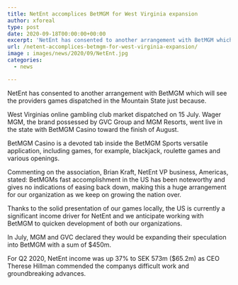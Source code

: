```yaml
---
title: NetEnt accomplices BetMGM for West Virginia expansion
author: xforeal 
type: post
date: 2020-09-18T00:00:00+00:00
excerpt: 'NetEnt has consented to another arrangement with BetMGM which will see the providers games dispatched in the Mountain State for the first time '
url: /netent-accomplices-betmgm-for-west-virginia-expansion/
image : images/news/2020/09/NetEnt.jpg
categories:
  - news

---
```

NetEnt has consented to another arrangement with BetMGM which will see the providers games dispatched in the Mountain State just because. 

West Virginias online gambling club market dispatched on 15 July. Wager MGM, the brand possessed by GVC Group and MGM Resorts, went live in the state with BetMGM Casino toward the finish of August. 

BetMGM Casino is a devoted tab inside the BetMGM Sports versatile application, including games, for example, blackjack, roulette games and various openings. 

Commenting on the association, Brian Kraft, NetEnt VP business, Americas, stated: BetMGMs fast accomplishment in the US has been noteworthy and gives no indications of easing back down, making this a huge arrangement for our organization as we keep on growing the nation over. 

Thanks to the solid presentation of our games locally, the US is currently a significant income driver for NetEnt and we anticipate working with BetMGM to quicken development of both our organizations. 

In July, MGM and GVC declared they would be expanding their speculation into BetMGM with a sum of $450m. 

For Q2 2020, NetEnt income was up 37&percnt; to SEK 573m ($65.2m) as CEO Therese Hillman commended the companys difficult work and groundbreaking advances.